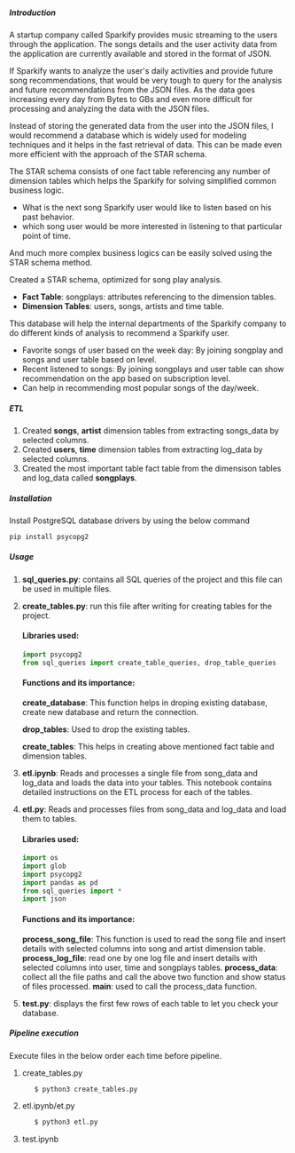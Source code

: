 ##### Introduction #####

A startup company called Sparkify provides music streaming to the users through the application. The songs details and the user activity data from the application are currently available and stored in the format of JSON.

If Sparkify wants to analyze the user's daily activities and provide future song recommendations, that would be very tough to query for the analysis and future recommendations from the JSON files. As the data goes increasing every day from Bytes to GBs and even more difficult for processing and analyzing the data with the JSON files.

Instead of storing the generated data from the user into the JSON files, I would recommend a database which is widely used for modeling techniques and it helps in the fast retrieval of data. This can be made even more efficient with the approach of the STAR schema.

The STAR schema consists of one fact table referencing any number of dimension tables which helps the Sparkify for solving simplified common business logic.
* What is the next song Sparkify user would like to listen based on his past behavior.
* which song user would be more interested in listening to that particular point of time. 

And much more complex business logics can be easily solved using the STAR schema method.


Created a STAR schema, optimized for song play analysis.
* **Fact Table**: songplays: attributes referencing to the dimension tables.
* **Dimension Tables**: users, songs, artists and time table. 

This database will help the internal departments of the Sparkify company to do different kinds of analysis to recommend a Sparkify user. 

* Favorite songs of user based on the week day: By joining songplay and songs and user table based on level. 
* Recent listened to songs: By joining songplays and user table can show recommendation on the app based on subscription level. 
* Can help in recommending most popular songs of the day/week.


##### ETL #####

1. Created **songs**, **artist** dimension tables from extracting songs_data by selected columns.
2. Created **users**, **time** dimension tables from extracting log_data by selected columns.
3. Created the most important table fact table from the dimensison tables and log_data called **songplays**. 


##### Installation #####

Install PostgreSQL database drivers by using the below command
```bash
pip install psycopg2
```


##### Usage #####

1. **sql_queries.py**: contains all SQL queries of the project and this file can be used in multiple files.

2. **create_tables.py**: run this file after writing for creating tables for the project.

   #### Libraries used:
     ```python
     import psycopg2
     from sql_queries import create_table_queries, drop_table_queries
     ```
   #### Functions and its importance:
   **create_database**: This function helps in droping existing database, create new database and return the connection.

   **drop_tables**: Used to drop the existing tables.

   **create_tables**: This helps in creating above mentioned fact table and dimension tables.

3. **etl.ipynb**: Reads and processes a single file from song_data and log_data and loads the data into your tables. This notebook contains detailed instructions on the ETL process for each of the tables.

4. **etl.py**:   Reads  and processes files from song_data and log_data and load them to tables. 
    
   #### Libraries used:
    ```python
    import os
    import glob
    import psycopg2
    import pandas as pd
    from sql_queries import *
    import json
     ```
    #### Functions and its importance:
    **process_song_file**: This function is used to read the song file and insert details with selected columns into song and artist dimension table.
    **process_log_file**: read one by one log file and insert details with selected columns into user, time and songplays tables.
    **process_data**: collect all the file paths and call the above two function and show status of files processed.
    **main**: used to call the process_data function.

5. **test.py**: displays the first few rows of each table to let you check your database.


##### Pipeline execution #####

Execute files in the below order each time before pipeline.

   1. create_tables.py
      ```python
         $ python3 create_tables.py
   2. etl.ipynb/et.py
      ```python
         $ python3 etl.py
   3. test.ipynb
